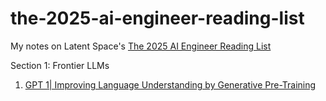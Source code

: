 # the-2025-ai-engineer-reading-list
My notes on Latent Space's [The 2025 AI Engineer Reading List](https://www.latent.space/p/2025-papers#%C2%A7section-frontier-llms)


Section 1: Frontier LLMs
1. [GPT 1| Improving Language Understanding by Generative Pre-Training](https://github.com/ashitas96/the-2025-ai-engineer-reading-list/blob/main/notes/Section%201%20-%20Frontier%20LLMs/GPT-1.md)
